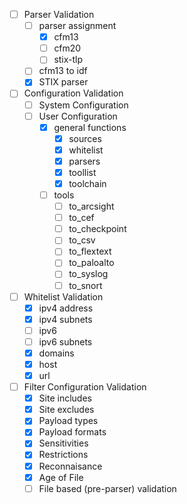 - [ ] Parser Validation
    - [ ] parser assignment
        - [X] cfm13 
        - [ ] cfm20
        - [ ] stix-tlp  
    - [ ] cfm13 to idf
    - [X] STIX parser 
- [ ] Configuration Validation
    - [ ] System Configuration
    - [ ] User Configuration
        - [X] general functions
            - [X] sources
            - [X] whitelist
            - [X] parsers
            - [X] toollist
            - [X] toolchain
        - [ ] tools
            - [ ] to_arcsight
            - [ ] to_cef
            - [ ] to_checkpoint
            - [ ] to_csv
            - [ ] to_flextext
            - [ ] to_paloalto
            - [ ] to_syslog
            - [ ] to_snort
- [ ] Whitelist Validation
    - [X] ipv4 address
    - [X] ipv4 subnets
    - [ ] ipv6
    - [ ] ipv6 subnets
    - [X] domains
    - [X] host
    - [X] url
- [ ] Filter Configuration Validation
    - [X] Site includes
    - [X] Site excludes
    - [X] Payload types
    - [X] Payload formats
    - [X] Sensitivities
    - [X] Restrictions
    - [X] Reconnaisance
    - [X] Age of File
    - [ ] File based (pre-parser) validation